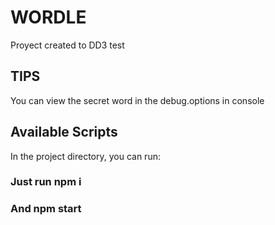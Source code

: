 # WORDLE

Proyect created to DD3 test

## TIPS
You can view the secret word in the debug.options in console

## Available Scripts

In the project directory, you can run:

### Just run npm i 
### And  npm start
